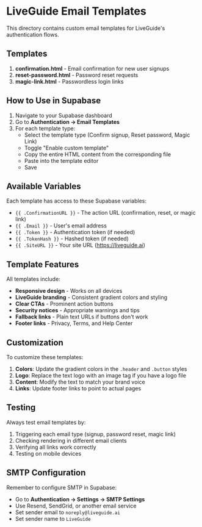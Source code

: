 # LiveGuide Email Templates

This directory contains custom email templates for LiveGuide's authentication flows.

## Templates

1. **confirmation.html** - Email confirmation for new user signups
2. **reset-password.html** - Password reset requests
3. **magic-link.html** - Passwordless login links

## How to Use in Supabase

1. Navigate to your Supabase dashboard
2. Go to **Authentication → Email Templates**
3. For each template type:
   - Select the template type (Confirm signup, Reset password, Magic Link)
   - Toggle "Enable custom template"
   - Copy the entire HTML content from the corresponding file
   - Paste into the template editor
   - Save

## Available Variables

Each template has access to these Supabase variables:

- `{{ .ConfirmationURL }}` - The action URL (confirmation, reset, or magic link)
- `{{ .Email }}` - User's email address
- `{{ .Token }}` - Authentication token (if needed)
- `{{ .TokenHash }}` - Hashed token (if needed)
- `{{ .SiteURL }}` - Your site URL (https://liveguide.ai)

## Template Features

All templates include:
- **Responsive design** - Works on all devices
- **LiveGuide branding** - Consistent gradient colors and styling
- **Clear CTAs** - Prominent action buttons
- **Security notices** - Appropriate warnings and tips
- **Fallback links** - Plain text URLs if buttons don't work
- **Footer links** - Privacy, Terms, and Help Center

## Customization

To customize these templates:

1. **Colors**: Update the gradient colors in the `.header` and `.button` styles
2. **Logo**: Replace the text logo with an image tag if you have a logo file
3. **Content**: Modify the text to match your brand voice
4. **Links**: Update footer links to point to actual pages

## Testing

Always test email templates by:
1. Triggering each email type (signup, password reset, magic link)
2. Checking rendering in different email clients
3. Verifying all links work correctly
4. Testing on mobile devices

## SMTP Configuration

Remember to configure SMTP in Supabase:
- Go to **Authentication → Settings → SMTP Settings**
- Use Resend, SendGrid, or another email service
- Set sender email to `noreply@liveguide.ai`
- Set sender name to `LiveGuide`